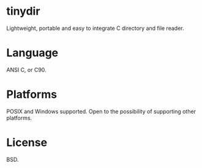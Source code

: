 tinydir
=======

Lightweight, portable and easy to integrate C directory and file reader.

Language
========

ANSI C, or C90.

Platforms
=========

POSIX and Windows supported. Open to the possibility of supporting other platforms.

License
=======

BSD.
